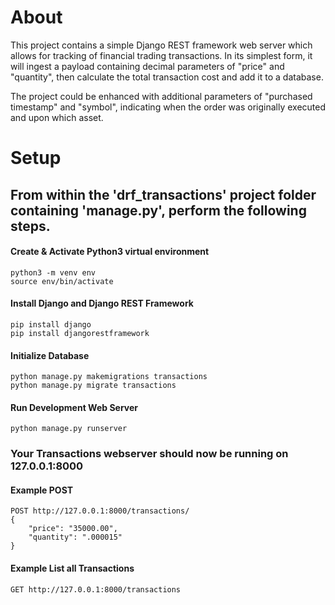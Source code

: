 # About
This project contains a simple Django REST framework web server which allows for tracking of financial trading transactions. In its simplest form, it will ingest a payload containing decimal parameters of "price" and "quantity", then calculate the total transaction cost and add it to a database.

The project could be enhanced with additional parameters of "purchased timestamp" and "symbol", indicating when the order was originally executed and upon which asset.


# Setup

## From within the 'drf_transactions' project folder containing 'manage.py', perform the following steps.

#### Create & Activate Python3 virtual environment
```
python3 -m venv env
source env/bin/activate
```

#### Install Django and Django REST Framework
```
pip install django
pip install djangorestframework
```

#### Initialize Database
```
python manage.py makemigrations transactions
python manage.py migrate transactions
```

#### Run Development Web Server
```
python manage.py runserver
```

### Your Transactions webserver should now be running on 127.0.0.1:8000

#### Example POST
```
POST http://127.0.0.1:8000/transactions/
{
    "price": "35000.00",
    "quantity": ".000015"
}
```

#### Example List all Transactions
```GET http://127.0.0.1:8000/transactions```
